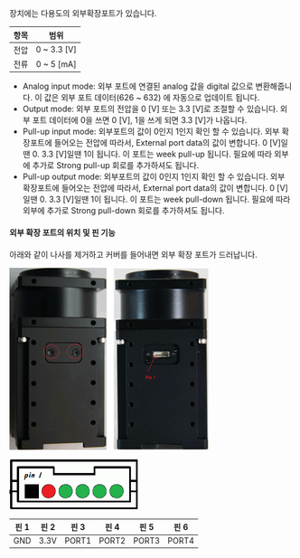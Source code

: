 장치에는 다용도의 외부확장포트가 있습니다.

|항목|범위|
| :---: | :---: |
|전압| 0 ~ 3.3 [V]|
|전류| 0 ~ 5 [mA]|

- Analog input mode: 외부 포트에 연결된 analog 값을 digital 값으로 변환해줍니다. 이 값은 외부 포트 데이터(626 ~ 632) 에 자동으로 업데이트 됩니다.
- Output mode: 외부 포트의 전압을 0 [V] 또는 3.3 [V]로 조절할 수 있습니다. 외부 포트 데이터에 0을 쓰면 0 [V], 1을 쓰게 되면 3.3 [V]가 나옵니다.
- Pull-up input mode: 외부포트의 값이 0인지 1인지 확인 할 수 있습니다. 외부 확장포트에 들어오는 전압에 따라서, External port data의 값이 변합니다. 0 [V]일땐 0. 3.3 [V]일땐 1이 됩니다. 이 포트는 week pull-up 됩니다. 필요에 따라 외부에 추가로 Strong pull-up 회로를 추가하셔도 됩니다.
- Pull-up output mode: 외부포트의 값이 0인지 1인지 확인 할 수 있습니다. 외부 확장포트에 들어오는 전압에 따라서, External port data의 값이 변합니다. 0 [V]일땐 0. 3.3 [V]일땐 1이 됩니다. 이 포트는 week pull-down 됩니다. 필요에 따라 외부에 추가로 Strong pull-down 회로를 추가하셔도 됩니다.

#### 외부 확장 포트의 위치 및 핀 기능
아래와 같이 나사를 제거하고 커버를 들어내면 외부 확장 포트가 드러납니다.

![](/assets/images/dxl/pro/pro_external_port.png)

![](/assets/images/dxl/pro/pro_external_port_pinout.png)

|핀 1|핀 2|핀 3|핀 4|핀 5|핀 6|
| :---: | :---: | :---: | :---: | :---: | :---: |
|GND|3.3V|PORT1|PORT2|PORT3|PORT4|
